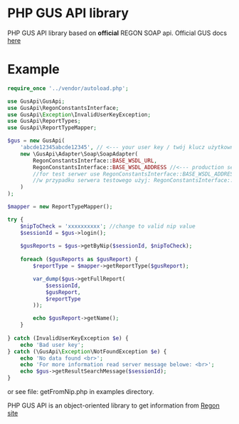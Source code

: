 PHP GUS API library
===================
PHP GUS API library based on **official** REGON SOAP api.
Official GUS docs [here](http://bip.stat.gov.pl/dzialalnosc-statystyki-publicznej/rejestr-regon/interfejsyapi/jak-skorzystac-informacja-dla-podmiotow-komercyjnych/)

Example
======================

```php
require_once '../vendor/autoload.php';

use GusApi\GusApi;
use GusApi\RegonConstantsInterface;
use GusApi\Exception\InvalidUserKeyException;
use GusApi\ReportTypes;
use GusApi\ReportTypeMapper;

$gus = new GusApi(
    'abcde12345abcde12345', // <--- your user key / twój klucz użytkownika
    new \GusApi\Adapter\Soap\SoapAdapter(
        RegonConstantsInterface::BASE_WSDL_URL,
        RegonConstantsInterface::BASE_WSDL_ADDRESS //<--- production server / serwer produkcyjny
        //for test serwer use RegonConstantsInterface::BASE_WSDL_ADDRESS_TEST
        //w przypadku serwera testowego użyj: RegonConstantsInterface::BASE_WSDL_ADDRESS_TEST
    )
);

$mapper = new ReportTypeMapper();

try {
    $nipToCheck = 'xxxxxxxxxx'; //change to valid nip value
    $sessionId = $gus->login();
    
    $gusReports = $gus->getByNip($sessionId, $nipToCheck);
    
    foreach ($gusReports as $gusReport) {
        $reportType = $mapper->getReportType($gusReport);

        var_dump($gus->getFullReport(
            $sessionId,
            $gusReport,
            $reportType
        ));

        echo $gusReport->getName();
    }
    
} catch (InvalidUserKeyException $e) {
    echo 'Bad user key';
} catch (\GusApi\Exception\NotFoundException $e) {
    echo 'No data found <br>';
    echo 'For more information read server message belowe: <br>';
    echo $gus->getResultSearchMessage($sessionId);
}

```
or see file: getFromNip.php in examples directory.

PHP GUS API is an object-oriented library to get information from [Regon site](https://wyszukiwarkaregon.stat.gov.pl/wsBIR/UslugaBIRzewnPubl.svc)

